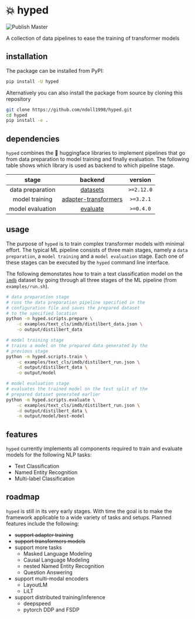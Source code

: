 # :boom: hyped
![Publish Master](https://github.com/ndoll1998/hyped/workflows/PyPI/badge.svg)

A collection of data pipelines to ease the training of transformer models

## installation

The package can be installed from PyPI:

```bash
pip install -U hyped
```

Alternatively you can also install the package from source by cloning this repository

```bash
git clone https://github.com/ndoll1998/hyped.git
cd hyped
pip install -e .
```

## dependencies

`hyped` combines the 🤗 huggingface libraries to implement pipelines that go from data preparation to model training and finally evaluation. The following table shows which library is used as backend to which pipeline stage.

| stage | backend | version |
|:-----:|:-------:|:-------:|
| data preparation | [datasets](https://github.com/huggingface/datasets) | `>=2.12.0` |
| model training | [adapter-transformers](https://github.com/adapter-hub/adapter-transformers) | `>=3.2.1` |
| model evaluation | [evaluate](https://github.com/huggingface/evaluate) | `>=0.4.0` |

## usage

The purpose of `hyped` is to train complex transformer models with minimal effort. The typical ML pipeline consists of three main stages, namely a `data preparation`, a `model training` and a `model evaluation` stage. Each one of these stages can be executed by the `hyped` command line interface.

The following demonstates how to train a text classification model on the [`imdb`](https://huggingface.co/datasets/imdb) dataset by going through all three stages of the ML pipeline (from `examples/run.sh`).

```bash
# data preparation stage
# runs the data preparation pipeline specified in the
# configuration file and saves the prepared dataset
# to the specified location
python -m hyped.scripts.prepare \
    -c examples/text_cls/imdb/distilbert_data.json \
    -o output/distilbert_data

# model training stage
# trains a model on the prepared data generated by the
# previous stage
python -m hyped.scripts.train \
    -c examples/text_cls/imdb/distilbert_run.json \
    -d output/distilbert_data \
    -o output/model

# model evaluation stage
# evaluates the trained model on the test split of the
# prepared dataset generated earlier
python -m hyped.scripts.evaluate \
    -c examples/text_cls/imdb/distilbert_run.json \
    -d output/distilbert_data \
    -m output/model/best-model
```

## features

`hyped` currently implements all components required to train and evaluate models for the following NLP tasks:

 - Text Classification
 - Named Entity Recognition
 - Multi-label Classification


## roadmap

`hyped` is still in its very early stages. With time the goal is to make the framework applicable to a wide variety of tasks and setups. Planned features include the following:

 - ~~support adapter training~~
 - ~~support transformers models~~
 - support more tasks
   - Masked Language Modeling
   - Causal Language Modeling
   - nested Named Entity Recognition
   - Question Answering
 - support multi-modal encoders
   - LayoutLM
   - LiLT
 - support distributed training/inference
   - deepspeed
   - pytorch DDP and FSDP

